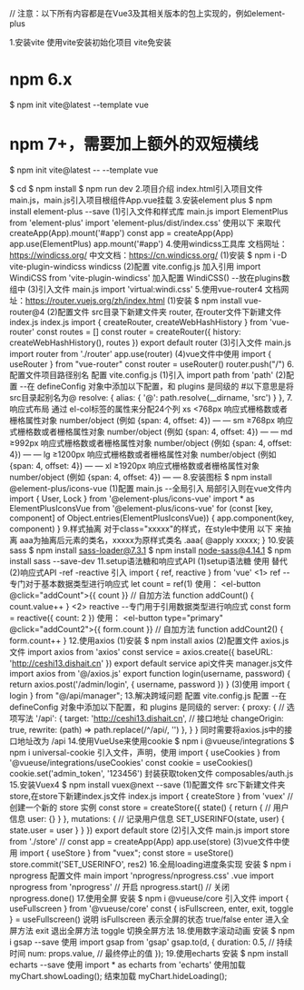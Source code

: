 
// 注意：以下所有内容都是在Vue3及其相关版本的包上实现的，例如element-plus

1.安装vite 使用vite安装初始化项目 vite免安装
  # npm 6.x
  $ npm init vite@latest <project-name> --template vue

  # npm 7+，需要加上额外的双短横线
  $ npm init vite@latest <project-name> -- --template vue

  $ cd <project-name>
  $ npm install
  $ npm run dev
2.项目介绍
  index.html引入项目文件main.js，main.js引入项目根组件App.vue挂载
3.安装element plus
  $ npm install element-plus --save
  (1)引入文件和样式库
    main.js
      import ElementPlus from 'element-plus'
      import 'element-plus/dist/index.css'
    使用以下 来取代 createApp(App).mount('#app')
      const app = createApp(App)
      app.use(ElementPlus)
      app.mount('#app')
4.使用windicss工具库
  文档网址：https://windicss.org/     中文文档：https://cn.windicss.org/
  (1)安装
    $ npm i -D vite-plugin-windicss windicss
  (2)配置 vite.config.js
    加入引用
      import WindiCSS from 'vite-plugin-windicss'
    加入配置
      WindiCSS()   --放在plugins数组中
  (3)引入文件
    main.js
      import 'virtual:windi.css'
5.使用vue-router4
  文档网址：https://router.vuejs.org/zh/index.html
  (1)安装
    $ npm install vue-router@4
  (2)配置文件
    src目录下新建文件夹 router, 在router文件下新建文件index.js
    index.js
      import { createRouter, createWebHashHistory } from 'vue-router'
      const routes = []
      const router = createRouter({
        history: createWebHashHistory(),
        routes
      })
      export default router
  (3)引入文件
    main.js
      import router from './router'
      app.use(router)
  (4)vue文件中使用
    import { useRouter } from "vue-router"
    const router = useRouter()
    router.push("/")
6.配置文件项目路径别名
  配置 vite.config.js
  (1)引入
    import path from 'path'
  (2)配置 --在 defineConfig 对象中添加以下配置，和 plugins 是同级的
    #以下意思是将src目录起别名为@
    resolve: {
      alias: {
        '@': path.resolve(__dirname, 'src')
      }
    },
7.响应式布局
  通过 el-col标签的属性来分配24个列
    xs	<768px 响应式栅格数或者栅格属性对象	number/object (例如 {span: 4, offset: 4})	—	—
    sm	≥768px 响应式栅格数或者栅格属性对象	number/object (例如 {span: 4, offset: 4})	—	—
    md	≥992px 响应式栅格数或者栅格属性对象	number/object (例如 {span: 4, offset: 4})	—	—
    lg	≥1200px 响应式栅格数或者栅格属性对象	number/object (例如 {span: 4, offset: 4})	—	—
    xl	≥1920px 响应式栅格数或者栅格属性对象	number/object (例如 {span: 4, offset: 4})	—	—
8.安装图标
  $ npm install @element-plus/icons-vue
  (1)配置
    main.js --全局引入  局部引入则在vue文件内 import { User, Lock } from '@element-plus/icons-vue'
      import * as ElementPlusIconsVue from '@element-plus/icons-vue'
      <!-- const app = createApp(App) -->
      for (const [key, component] of Object.entries(ElementPlusIconsVue)) {
        app.component(key, component)
      }
9.样式抽离
  对于class="xxxxx"的样式，在style中使用 以下 来抽离  aaa为抽离后元素的类名，xxxxx为原样式类名
    .aaa{
      @apply xxxxx;
    }
10.安装sass
  $ npm install sass-loader@7.3.1
  $ npm install node-sass@4.14.1
  $ npm install sass --save-dev
11.setup语法糖和响应式API
  (1)setup语法糖
    使用 <script setup></script> 替代 <script></script>
  (2)响应式API -ref -reactive
    引入 import { ref, reactive } from 'vue'
    <1> ref --专门对于基本数据类型进行响应式
      let count = ref(1)
      使用：
        <el-button @click="addCount">{{ count }}</el-button>
        // 自加方法
        function addCount() {
          count.value++
        }
    <2> reactive --专门用于引用数据类型进行响应式
      const form = reactive({
        count: 2
      })
      使用：
        <el-button type="primary" @click="addCount2">{{ form.count }}</el-button>
        // 自加方法
        function addCount2() {
          form.count++
        }
12.使用axios
  (1)安装
    $ npm install axios
  (2)配置文件
    axios.js文件
      import axios from 'axios'
      const service = axios.create({
        baseURL: 'http://ceshi13.dishait.cn'
      })
      export default service
    api文件夹 manager.js文件
      import axios from '@/axios.js'
      export function login(username, password) {
        return axios.post('/admin/login', {
          username,
          password
        })
      }
  (3)使用
    import { login } from "@/api/manager";
13.解决跨域问题
  配置 vite.config.js
  配置 --在 defineConfig 对象中添加以下配置，和 plugins 是同级的
    server: {
      proxy: {
        // 选项写法
        '/api': {
          target: 'http://ceshi13.dishait.cn',  // 接口地址
          changeOrigin: true,
          rewrite: (path) => path.replace(/^\/api/, '')
        },
      }
    }
  同时需要将axios.js中的接口地址改为 /api
14.使用VueUse来使用cookie
  $ npm i @vueuse/integrations
  $ npm i universal-cookie
  引入文件，声明，使用
    import { useCookies } from '@vueuse/integrations/useCookies'
    const cookie = useCookies()
    cookie.set('admin_token', '123456')
  封装获取token文件 composables/auth.js
15.安装Vuex4
  $ npm install vuex@next --save
  (1)配置文件
    src下新建文件夹store,在store下新建index.js文件
    index.js
      import { createStore } from 'vuex'
      // 创建一个新的 store 实例
      const store = createStore({
        state() {
          return {
            // 用户信息
            user: {}
          }
        },
        mutations: {
          // 记录用户信息
          SET_USERINFO(state, user) {
            state.user = user
          }
        }
      })
      export default store
  (2)引入文件
    main.js
      import store from './store'
      // const app = createApp(App)
      app.use(store)
  (3)vue文件中使用
    import { useStore } from "vuex";
    const store = useStore()
    store.commit('SET_USERINFO', res2)
16.全局loading进度条实现
  安装
    $ npm i nprogress
  配置文件
    main
      import 'nprogress/nprogress.css'
    .vue
      import nprogress from 'nprogress'
      // 开启
      nprogress.start()
      // 关闭
      nprogress.done()
17.使用全屏
  安装
    $ npm i @vueuse/core
  引入文件
    import { useFullscreen } from '@vueuse/core'
    const { isFullscreen, enter, exit, toggle } = useFullscreen()
  说明
    isFullscreen 表示全屏的状态 true/false
    enter 进入全屏方法
    exit 退出全屏方法
    toggle 切换全屏方法
18.使用数字滚动动画
  安装
    $ npm i gsap --save
  使用
    import gsap from 'gsap'
      gsap.to(d, {
        duration: 0.5, // 持续时间
        num: props.value, // 最终停止的值
      });
19.使用echarts
  安装
    $ npm install echarts --save
  使用
    import * as echarts from 'echarts'
    使用加载
    myChart.showLoading();
    结束加载
    myChart.hideLoading();